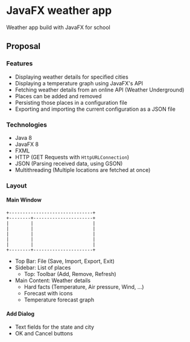 # JavaFX weather app
Weather app build with JavaFX for school

## Proposal

### Features

* Displaying weather details for specified cities
* Displaying a temperature graph using JavaFX's API
* Fetching weather details from an online API (Weather Underground)
* Places can be added and removed
* Persisting those places in a configuration file
* Exporting and importing the current configuration as a JSON file

### Technologies

* Java 8
* JavaFX 8
* FXML
* HTTP (GET Requests with `HttpURLConnection`)
* JSON (Parsing received data, using GSON)
* Multithreading (Multiple locations are fetched at once)

### Layout

#### Main Window

```
+-------------------------------+
+--------+----------------------+
|        |                      |
|        |                      |
|        |                      |
|        |                      |
|        |                      |
+--------+----------------------+

```

* Top Bar: File (Save, Import, Export, Exit)
* Sidebar: List of places
  - Top: Toolbar (Add, Remove, Refresh)
* Main Content: Weather details
  - Hard facts (Temperature, Air pressure, Wind, ...)
  - Forecast with icons
  - Temperature forecast graph

#### Add Dialog

* Text fields for the state and city
* OK and Cancel buttons

